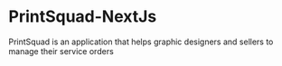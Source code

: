 # PrintSquad-NextJs
PrintSquad is an application that helps graphic designers and sellers to manage their service orders
